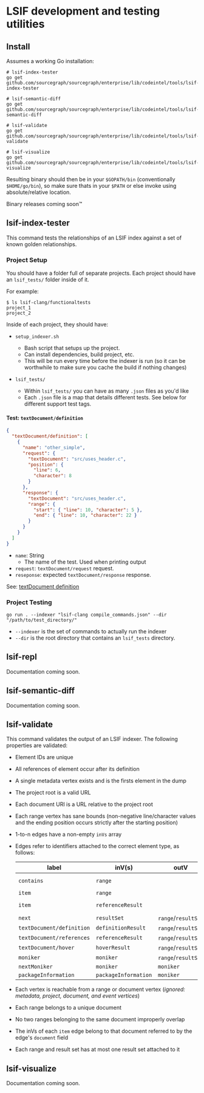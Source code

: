 # LSIF development and testing utilities

## Install

Assumes a working Go installation:

```
# lsif-index-tester
go get github.com/sourcegraph/sourcegraph/enterprise/lib/codeintel/tools/lsif-index-tester

# lsif-semantic-diff
go get github.com/sourcegraph/sourcegraph/enterprise/lib/codeintel/tools/lsif-semantic-diff

# lsif-validate
go get github.com/sourcegraph/sourcegraph/enterprise/lib/codeintel/tools/lsif-validate

# lsif-visualize
go get github.com/sourcegraph/sourcegraph/enterprise/lib/codeintel/tools/lsif-visualize
```

Resulting binary should then be in your `$GOPATH/bin` (conventionally `$HOME/go/bin`), so make sure thats in your `$PATH` or else invoke using absolute/relative location.

Binary releases coming soon™️

## lsif-index-tester

This command tests the relationships of an LSIF index against a set of known golden relationships.

### Project Setup

You should have a folder full of separate projects. Each project should have an `lsif_tests/` folder inside of it.

For example:

```
$ ls lsif-clang/functionaltests
project_1
project_2
```

Inside of each project, they should have:

- `setup_indexer.sh`

  - Bash script that setups up the project.
  - Can install dependencies, build project, etc.
  - This will be run every time before the indexer is run (so it can be worthwhile to make sure you cache the build if nothing changes)

- `lsif_tests/`
  - Within `lsif_tests/` you can have as many `.json` files as you'd like
  - Each `.json` file is a map that details different tests. See below for different support test tags.

#### Test: `textDocument/definition`

```json
{
  "textDocument/definition": [
    {
      "name": "other_simple",
      "request": {
        "textDocument": "src/uses_header.c",
        "position": {
          "line": 6,
          "character": 8
        }
      },
      "response": {
        "textDocument": "src/uses_header.c",
        "range": {
          "start": { "line": 10, "character": 5 },
          "end": { "line": 10, "character": 22 }
        }
      }
    }
  ]
}
```

- `name`: String
  - The name of the test. Used when printing output
- `request`: `textDocument/request` request.
- `reseponse`: expected `textDocument/response` response.

See: [textDocument definition](https://microsoft.github.io/language-server-protocol/specification#textDocument_definition)

### Project Testing

```
go run . --indexer "lsif-clang compile_commands.json" --dir "/path/to/test_directory/"
```

- `--indexer` is the set of commands to actually run the indexer
- `--dir` is the root directory that contains an `lsif_tests` directory.

## lsif-repl

Documentation coming soon.

## lsif-semantic-diff

Documentation coming soon.

## lsif-validate

This command validates the output of an LSIF indexer. The following properties are validated:

- Element IDs are unique
- All references of element occur after its definition
- A single metadata vertex exists and is the firsts element in the dump
- The project root is a valid URL
- Each document URI is a URL relative to the project root
- Each range vertex has sane bounds (non-negative line/character values and the ending position occurs strictly after the starting position)
- 1-to-n edges have a non-empty `inVs` array
- Edges refer to identifiers attached to the correct element type, as follows:

  | label                     | inV(s)               | outV                | condition                      |
  | ------------------------- | -------------------- | ------------------- | ------------------------------ |
  | `contains`                | `range`              |                     | if outV is a `document`        |
  | `item`                    | `range`              |                     |                                |
  | `item`                    | `referenceResult`    |                     | if outV is a `referenceResult` |
  | `next`                    | `resultSet`          | `range`/`resultSet` |                                |
  | `textDocument/definition` | `definitionResult`   | `range`/`resultSet` |                                |
  | `textDocument/references` | `referenceResult`    | `range`/`resultSet` |                                |
  | `textDocument/hover`      | `hoverResult`        | `range`/`resultSet` |                                |
  | `moniker`                 | `moniker`            | `range`/`resultSet` |                                |
  | `nextMoniker`             | `moniker`            | `moniker`           |                                |
  | `packageInformation`      | `packageInformation` | `moniker`           |                                |

- Each vertex is reachable from a range or document vertex (_ignored: metadata, project, document, and event vertices_)
- Each range belongs to a unique document
- No two ranges belonging to the same document improperly overlap
- The inVs of each `item` edge belong to that document referred to by the edge's `document` field
- Each range and result set has at most one result set attached to it

## lsif-visualize

Documentation coming soon.
